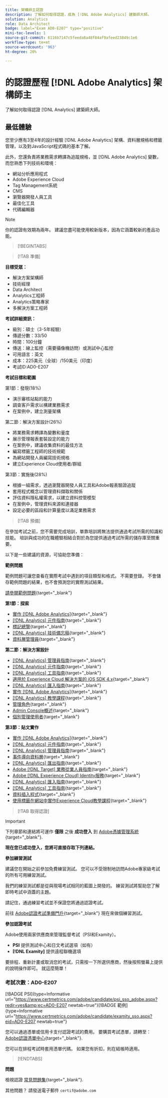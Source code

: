 ```yaml
---
title: 架構師主認證
description: 了解如何取得認證，成為 [!DNL Adobe Analytics] 建築師大師。
solution: Analytics
role: Data Architect
badge: label="Exam AD0-E207" type="positive"
mini-toc-levels: 1
source-git-commit: 6116b7147c5feeda8a48f84af9afeed23849c1e6
workflow-type: tm+mt
source-wordcount: '963'
ht-degree: 20%

---
```


# 的認證歷程 [!DNL Adobe Analytics] 架構師主

了解如何取得認證 [!DNL Analytics] 建築師大師。

## 最低體驗

您至少應有3至4年的設計經驗 [!DNL Adobe Analytics] 架構、資料層規格和標籤管理，以及對JavaScript程式碼的基本了解。

此外，您還負責將業務需求轉譯為追蹤規格，並 [!DNL Adobe Analytics] 變數，而您熟悉下列技術和環境：

* 網站分析應用程式
* Adobe Experience Cloud
* Tag Management系統
* CMS
* 瀏覽器開發人員工具
* 最佳化工具
* 代碼編輯器

>[!NOTE]
>
>你的認證有效期為兩年。 建議您盡可能使用較新版本，因為它涵蓋較新的產品功能。

>[!BEGINTABS]

>[!TAB 準備]

**目標受眾：**

* 解決方案架構師
* 技術經理
* Data Architect
* Analytics工程師
* Analytics策略專家
* 多解決方案工程師

**考試詳細資訊：**

* 級別：碩士（3-5年經驗）
* 傳遞分數：33/50
* 時間：100分鐘
* 傳送：線上監控（需要攝像機訪問）或測試中心監控
* 可用語言：英文
* 成本：225美元（全球）/150美元（印度）
* 考試ID:AD0-E207

**考試目標和範圍**

第1節：發現(18%)

* 演示審核站點的能力
* 調查客戶需求以構建業務需求
* 在案例中，建立測量架構

第二節：解決方案設計(26%)

* 將業務需求轉譯為變數和量度
* 展示管理報表套裝設定的能力
* 在案例中，建議收集資料的最佳方法
* 編寫標籤工程師的技術規範
* 為網站開發人員編寫技術規格
* 建立Experience Cloud使用者/群組

第3節：實施後(28%)

* 根據一組需求，透過瀏覽器開發人員工具和Adobe報表驗證追蹤
* 套用程式概念以管理資料擷取和關係
* 評估資料隱私權需求，以建立資料控管模型
* 在案例中，管理資料來源和連接器
* 設定必要的區段和計算量度以滿足業務需求

>[!TAB 預備]

在參加考試之前，您不需要完成培訓，單靠培訓將無法提供通過考試所需的知識和技能。 培訓與成功的在職體驗相結合對於為您提供通過考試所需的儲存庫至關重要。

以下是一些建議的資源，可協助您準備：

**範例問題**

範例問題可讓您查看在實際考試中遇到的項目類型和格式。 不需要登錄。 不會儲存範例問題的結果，也不會預測您的實際測試結果。

[請參閱範例問題](https://scorpion.caveon.com/launchpad/ad0-e207-adobe-analytics-architect-master-copy-y9f8t1){target="_blank"}

**第1節：探索**

* [實作 [!DNL Adobe Analytics]](https://experienceleague.adobe.com/docs/analytics/implementation/home.html?lang=en){target="_blank"}
* [[!DNL Analytics] 元件指南](https://experienceleague.adobe.com/docs/analytics/components/home.html?lang=en){target="_blank"}
* [標記總覽](https://experienceleague.adobe.com/docs/experience-platform/tags/home.html?lang=zh-Hant){target="_blank"}
* [[!DNL Analytics] 技術備忘稿](https://experienceleague.adobe.com/docs/analytics/technotes/home.html?lang=en){target="_blank"}
* [資料層管理員](https://exchange.adobe.com/apps/ec/101462/data-layer-manager){target="_blank"}

**第二節：解決方案設計**

* [[!DNL Analytics] 管理員指南](https://experienceleague.adobe.com/docs/analytics/admin/home.html?lang=zh-Hant){target="_blank"}
* [[!DNL Analytics] 元件指南](https://experienceleague.adobe.com/docs/analytics/components/home.html?lang=en){target="_blank"}
* [[!DNL Analytics] 工具指南](https://experienceleague.adobe.com/docs/analytics/analyze/home.html?lang=zh-Hant){target="_blank"}
* [適用於 Experience Cloud 解決方案的 iOS SDK 4.x](https://experienceleague.adobe.com/docs/mobile-services/ios/overview.html?lang=zh-Hant){target="_blank"}
* [[!DNL Analytics] 匯入指南](https://experienceleague.adobe.com/docs/analytics/import/home.html?lang=en){target="_blank"}
* [實作 [!DNL Adobe Analytics]](https://experienceleague.adobe.com/docs/analytics/implementation/home.html?lang=en){target="_blank"}
* [[!DNL Analytics] 教學課程](https://experienceleague.adobe.com/docs/analytics-learn/tutorials/overview.html?lang=en){target="_blank"}
* [管理角色](https://helpx.adobe.com/in/enterprise/using/admin-roles.html){target="_blank"}
* [Admin Console概述](https://helpx.adobe.com/in/enterprise/using/admin-console.html#Settings){target="_blank"}
* [個別管理使用者](https://helpx.adobe.com/in/enterprise/using/manage-users-individually.html){target="_blank"}

**第3節：貼文實作**

* [實作 [!DNL Adobe Analytics]](https://experienceleague.adobe.com/docs/analytics/implementation/home.html?lang=en){target="_blank"}
* [[!DNL Analytics] 元件指南](https://experienceleague.adobe.com/docs/analytics/components/home.html?lang=en){target="_blank"}
* [[!DNL Analytics] 管理員指南](https://experienceleague.adobe.com/docs/analytics/admin/home.html?lang=zh-Hant){target="_blank"}
* [事件導向資料層](https://jimalytics.com/tag-management/the-event-driven-data-layer/){target="_blank"}
* [[!DNL Analytics] 匯出指南](https://experienceleague.adobe.com/docs/analytics/export/home.html?lang=en){target="_blank"}
* [Adobe [!DNL Target] 業務從業人員指南](https://experienceleague.adobe.com/docs/target/using/target-home.html?lang=en){target="_blank"}
* [Adobe [!DNL Experience Cloud] Identity服務](https://experienceleague.adobe.com/docs/id-service/using/home.html?lang=zh-Hant){target="_blank"}
* [[!DNL Analytics] 匯入指南](https://experienceleague.adobe.com/docs/analytics/import/home.html?lang=en){target="_blank"}
* [[!DNL Analytics] 工具指南](https://experienceleague.adobe.com/docs/analytics/analyze/home.html?lang=zh-Hant){target="_blank"}
* [資料插入程式](https://github.com/AdobeDocs/analytics-1.4-apis/blob/master/docs/data-insertion-api/overview/c_data_insertion_process.md){target="_blank"}
* [使用標籤在網站中實作Experience Cloud教學課程](https://experienceleague.adobe.com/docs/platform-learn/implement-in-websites/overview.html?lang=en){target="_blank"}

>[!TAB 取得認證]

>[!IMPORTANT]
>
>下列章節和連結將可運作 **僅限**  之後 **成功登入** 到 [Adobe憑據管理系統](http://www.certmetrics.com/adobe){target="_blank"}.


**現在您已成功登入，您將可直接存取下列連結。**

**參加練習測試**

建議您在開始之前參加免費練習測試。 您可以不受限制地訪問Adobe專家級考試的所有可用練習測試。

我們的練習測試都是從與現場考試相同的藍圖上開發的。 練習測試將幫助您了解即時考試中涵蓋的主題。

請記住，通過練習考試並不保證您將通過認證考試。

前往 [Adobe認證考試準備門戶](https://www.certmetrics.com/adobe/candidate/gmetrix_sso.aspx){target="_blank"} 現在來做個練習測試。

**參加認證考試**

Adobe使用兩家供應商來管理監督考試（PSI和Examity）。

* **PSI** 提供測試中心和日文考試選項（如有）
* **[!DNL Examity]** 提供遠程聯機選項

要排程、重新計畫或取消您的考試，只需按一下所選供應商，然後按照螢幕上提供的說明操作即可。 就這麼簡單！

### 考試次數：AD0-E207

[!BADGE PSI]{type=Informative url="https://www.certmetrics.com/adobe/candidate/psi_sso_adobe.aspx?redir=yes&amp;ec=AD0-E207 newtab=true"}[!BADGE 範例]{type=Informative url="https://www.certmetrics.com/adobe/candidate/examity_sso.aspx?eid=AD0-E207 newtab=true"}

您可以通過憑單或信用卡支付認證考試的費用。 要購買考試憑單，請轉至： [Adobe認證憑單中心](https://market.xvoucher.com/adobe/global){target="_blank"}.

您可以在排程考試時套用憑單代碼。 如果您有折扣，則在結帳時適用。

>[!ENDTABS]

**問題**

檢視認證 [常見問題集](https://experienceleague.adobe.com/docs/certification/certification/faq.html?lang=en){target="_blank"}.

其他問題？ 請發送電子郵件 `certif@adobe.com`
